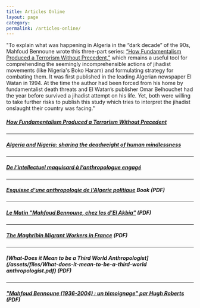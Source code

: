 ```yaml
---
title: Articles Online
layout: page
category:
permalink: /articles-online/
---
```


"To explain what was happening in Algeria in the “dark decade” of the 90s, Mahfoud Bennoune wrote this three-part series: [“How Fundamentalism Produced a Terrorism Without Precedent,”](/article/how-fundamentalism-produced-a-terrorism-without-precedent/) which remains a useful tool for comprehending the seemingly incomprehensible actions of jihadist movements (like Nigeria's Boko Haram) and formulating strategy for combating them. It was first published in the leading Algerian newspaper El Watan in 1994.  At the time the author had been forced from his home by fundamentalist death threats and El Watan’s publisher Omar Belhouchet had the year before survived a jihadist attempt on his life.  Yet, both were willing to take further risks to publish this study which tries to interpret the jihadist onslaught their country was facing."

##### [*How Fundamentalism Produced a Terrorism Without Precedent*](/article/how-fundamentalism-produced-a-terrorism-without-precedent/)

---

##### [*Algeria and Nigeria: sharing the deadweight of human mindlessness*](http://www.opendemocracy.net/5050/mahfoud-bennoune/algeria-and-nigeria-sharing-deadweight-of-human-mindlessness)

---

##### [*De l’intellectuel maquisard à l’anthropologue engagé*](http://www.elwatan.com/contributions/de-l-intellectuel-maquisard-a-l-anthropologue-engage-17-05-2014-257452_120.php)


---

##### [**_Esquisse d'une anthropologie de l'Algerie politique_**](/assets/files/Esquisse-d-une-anthropologie-de-l-algerie-politique.pdf) Book (PDF)

---


##### [*Le Matin* "Mahfoud Bennoune, chez les d'El Akbia"](/assets/files/le-matin.pdf) (PDF)


---

##### [*The Maghribin Migrant Workers in France*](/assets/files/The-Maghribin-migrant-workers-in-France.pdf) (PDF)

---

##### [*What-Does it Mean to be a Third World Anthropologist*](/assets/files/What-does-it-mean-to-be-a-third-world anthropologist.pdf) (PDF)


---

##### ["Mahfoud Bennoune (1936-2004) : un témoignage" par Hugh Roberts](/assets/files/Hugh-Roberts.pdf) (PDF)